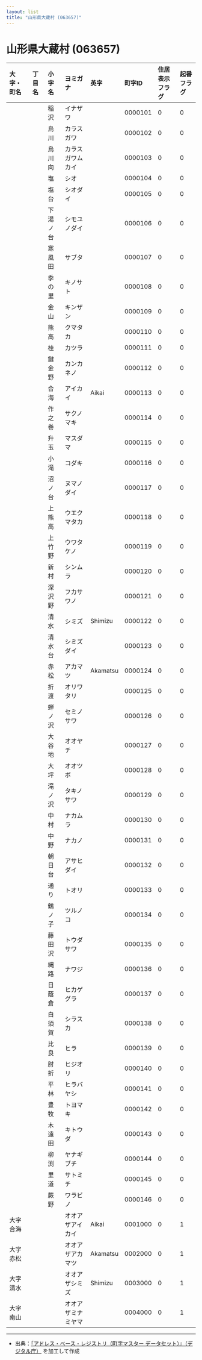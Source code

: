 ```yaml
---
layout: list
title: "山形県大蔵村 (063657)"
---
```


# 山形県大蔵村 (063657)

| 大字・町名 | 丁目名 | 小字名 | ヨミガナ | 英字 | 町字ID | 住居表示フラグ | 起番フラグ |
|:---|:---|:---|:---|:---|:---|:---|:---|
|  |  | 稲沢 | イナザワ |  | 0000101 | 0 | 0 |
|  |  | 烏川 | カラスガワ |  | 0000102 | 0 | 0 |
|  |  | 烏川向 | カラスガワムカイ |  | 0000103 | 0 | 0 |
|  |  | 塩 | シオ |  | 0000104 | 0 | 0 |
|  |  | 塩台 | シオダイ |  | 0000105 | 0 | 0 |
|  |  | 下湯ノ台 | シモユノダイ |  | 0000106 | 0 | 0 |
|  |  | 寒風田 | サブタ |  | 0000107 | 0 | 0 |
|  |  | 季の里 | キノサト |  | 0000108 | 0 | 0 |
|  |  | 金山 | キンザン |  | 0000109 | 0 | 0 |
|  |  | 熊高 | クマタカ |  | 0000110 | 0 | 0 |
|  |  | 桂 | カツラ |  | 0000111 | 0 | 0 |
|  |  | 鍵金野 | カンカネノ |  | 0000112 | 0 | 0 |
|  |  | 合海 | アイカイ | Aikai | 0000113 | 0 | 0 |
|  |  | 作之巻 | サクノマキ |  | 0000114 | 0 | 0 |
|  |  | 升玉 | マスダマ |  | 0000115 | 0 | 0 |
|  |  | 小滝 | コダキ |  | 0000116 | 0 | 0 |
|  |  | 沼ノ台 | ヌマノダイ |  | 0000117 | 0 | 0 |
|  |  | 上熊高 | ウエクマタカ |  | 0000118 | 0 | 0 |
|  |  | 上竹野 | ウワタケノ |  | 0000119 | 0 | 0 |
|  |  | 新村 | シンムラ |  | 0000120 | 0 | 0 |
|  |  | 深沢野 | フカサワノ |  | 0000121 | 0 | 0 |
|  |  | 清水 | シミズ | Shimizu | 0000122 | 0 | 0 |
|  |  | 清水台 | シミズダイ |  | 0000123 | 0 | 0 |
|  |  | 赤松 | アカマツ | Akamatsu | 0000124 | 0 | 0 |
|  |  | 折渡 | オリワタリ |  | 0000125 | 0 | 0 |
|  |  | 蝉ノ沢 | セミノサワ |  | 0000126 | 0 | 0 |
|  |  | 大谷地 | オオヤチ |  | 0000127 | 0 | 0 |
|  |  | 大坪 | オオツボ |  | 0000128 | 0 | 0 |
|  |  | 滝ノ沢 | タキノサワ |  | 0000129 | 0 | 0 |
|  |  | 中村 | ナカムラ |  | 0000130 | 0 | 0 |
|  |  | 中野 | ナカノ |  | 0000131 | 0 | 0 |
|  |  | 朝日台 | アサヒダイ |  | 0000132 | 0 | 0 |
|  |  | 通り | トオリ |  | 0000133 | 0 | 0 |
|  |  | 鶴ノ子 | ツルノコ |  | 0000134 | 0 | 0 |
|  |  | 藤田沢 | トウダサワ |  | 0000135 | 0 | 0 |
|  |  | 縄路 | ナワジ |  | 0000136 | 0 | 0 |
|  |  | 日蔭倉 | ヒカゲグラ |  | 0000137 | 0 | 0 |
|  |  | 白須賀 | シラスカ |  | 0000138 | 0 | 0 |
|  |  | 比良 | ヒラ |  | 0000139 | 0 | 0 |
|  |  | 肘折 | ヒジオリ |  | 0000140 | 0 | 0 |
|  |  | 平林 | ヒラバヤシ |  | 0000141 | 0 | 0 |
|  |  | 豊牧 | トヨマキ |  | 0000142 | 0 | 0 |
|  |  | 木遠田 | キトウダ |  | 0000143 | 0 | 0 |
|  |  | 柳渕 | ヤナギブチ |  | 0000144 | 0 | 0 |
|  |  | 里道 | サトミチ |  | 0000145 | 0 | 0 |
|  |  | 蕨野 | ワラビノ |  | 0000146 | 0 | 0 |
| 大字合海 |  |  | オオアザアイカイ | Aikai | 0001000 | 0 | 1 |
| 大字赤松 |  |  | オオアザアカマツ | Akamatsu | 0002000 | 0 | 1 |
| 大字清水 |  |  | オオアザシミズ | Shimizu | 0003000 | 0 | 1 |
| 大字南山 |  |  | オオアザミナミヤマ |  | 0004000 | 0 | 1 |

---

- 出典：[「アドレス・ベース・レジストリ（町字マスター データセット）』（デジタル庁）](https://www.digital.go.jp/policies/base_registry_address/) を加工して作成